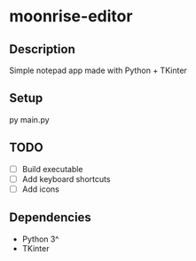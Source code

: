 # moonrise-editor

## Description
Simple notepad app made with Python + TKinter

## Setup
py main.py

## TODO
- [ ] Build executable
- [ ] Add keyboard shortcuts
- [ ] Add icons

## Dependencies
- Python 3^
- TKinter